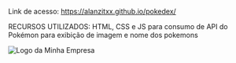 Link de acesso:
https://alanzitxx.github.io/pokedex/

RECURSOS UTILIZADOS:
HTML, CSS e JS para consumo de API do Pokémon para exibição de imagem e nome dos pokemons

<img src="https://blogger.googleusercontent.com/img/a/AVvXsEhtrZNS3hUutsXQ1TquGUjKpHXS5P4Tj8wRhV4vK6WFJgMzh8F7pexbs0Xep9h07B6joeRBJg4KI16HU460bDkZ4F0t9SZozBKUIIdkDV2aHhLLrSVJNdfQ7pSfJ1HTeJeb4hkqd0y6HkkCtb6JY8Na53FakIw5qj8TJiwflyR-VLnp-g3c8VnNVLNe4KjH=w1140-h777" alt="Logo da Minha Empresa">

